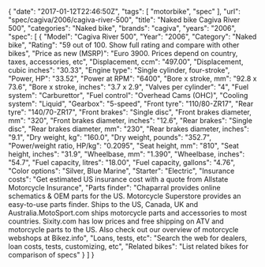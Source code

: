 {
    "date": "2017-01-12T22:46:50Z",
    "tags": [
        "motorbike",
        "spec"
    ],
    "url": "spec\/cagiva\/2006\/cagiva-river-500",
    "title": "Naked bike Cagiva River 500",
    "categories": "Naked bike",
    "brands": "cagiva",
    "years": "2006",
    "spec": [
        {
            "Model": "Cagiva River 500",
            "Year": "2006",
            "Category": "Naked bike",
            "Rating": "59 out of 100. Show full rating and compare with other bikes",
            "Price as new (MSRP)": "Euro 3900.  Prices depend on country, taxes, accessories, etc",
            "Displacement, ccm": "497.00",
            "Displacement, cubic inches": "30.33",
            "Engine type": "Single cylinder, four-stroke",
            "Power, HP": "33.52",
            "Power at RPM": "6400",
            "Bore x stroke, mm": "92.8 x 73.6",
            "Bore x stroke, inches": "3.7 x 2.9",
            "Valves per cylinder": "4",
            "Fuel system": "Carburettor",
            "Fuel control": "Overhead Cams (OHC)",
            "Cooling system": "Liquid",
            "Gearbox": "5-speed",
            "Front tyre": "110\/80-ZR17",
            "Rear tyre": "140\/70-ZR17",
            "Front brakes": "Single disc",
            "Front brakes diameter, mm": "320",
            "Front brakes diameter, inches": "12.6",
            "Rear brakes": "Single disc",
            "Rear brakes diameter, mm": "230",
            "Rear brakes diameter, inches": "9.1",
            "Dry weight, kg": "160.0",
            "Dry weight, pounds": "352.7",
            "Power\/weight ratio, HP\/kg": "0.2095",
            "Seat height, mm": "810",
            "Seat height, inches": "31.9",
            "Wheelbase, mm": "1.390",
            "Wheelbase, inches": "54.7",
            "Fuel capacity, litres": "18.00",
            "Fuel capacity, gallons": "4.76",
            "Color options": "Silver, Blue Marine",
            "Starter": "Electric",
            "Insurance costs": "Get estimated US insurance cost with a quote from Allstate Motorcycle Insurance",
            "Parts finder": "Chaparral provides online schematics & OEM parts for the US.   Motorcycle Superstore provides an easy-to-use parts finder. Ships to the US, Canada, UK and Australia.MotoSport.com ships motorcycle parts and accessories to most countries.    Sixity.com has low prices and free shipping on ATV and motorcycle parts to the US. Also check out our overview of motorcycle webshops at Bikez.info",
            "Loans, tests, etc": "Search the web for dealers, loan costs, tests, customizing, etc",
            "Related bikes": "List related bikes for comparison of specs"
        }
    ]
}